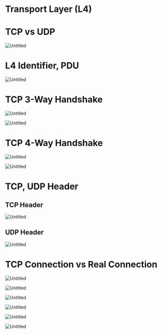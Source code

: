 # Transport Layer (L4)

# TCP vs UDP

![Untitled](Transport%20Layer%20(L4)%20a93f854af8414f4c9a9cf990004e4810/Untitled.png)

# L4 Identifier, PDU

![Untitled](Transport%20Layer%20(L4)%20a93f854af8414f4c9a9cf990004e4810/Untitled%201.png)

# TCP 3-Way Handshake

![Untitled](Transport%20Layer%20(L4)%20a93f854af8414f4c9a9cf990004e4810/Untitled%202.png)

![Untitled](Transport%20Layer%20(L4)%20a93f854af8414f4c9a9cf990004e4810/Untitled%203.png)

# TCP 4-Way Handshake

![Untitled](Transport%20Layer%20(L4)%20a93f854af8414f4c9a9cf990004e4810/Untitled%204.png)

![Untitled](Transport%20Layer%20(L4)%20a93f854af8414f4c9a9cf990004e4810/Untitled%205.png)

# TCP, UDP Header

## TCP Header

![Untitled](Transport%20Layer%20(L4)%20a93f854af8414f4c9a9cf990004e4810/Untitled%206.png)

## UDP Header

![Untitled](Transport%20Layer%20(L4)%20a93f854af8414f4c9a9cf990004e4810/Untitled%207.png)

# TCP Connection vs Real Connection

![Untitled](Transport%20Layer%20(L4)%20a93f854af8414f4c9a9cf990004e4810/Untitled%208.png)

![Untitled](Transport%20Layer%20(L4)%20a93f854af8414f4c9a9cf990004e4810/Untitled%209.png)

![Untitled](Transport%20Layer%20(L4)%20a93f854af8414f4c9a9cf990004e4810/Untitled%2010.png)

![Untitled](Transport%20Layer%20(L4)%20a93f854af8414f4c9a9cf990004e4810/Untitled%2011.png)

![Untitled](Transport%20Layer%20(L4)%20a93f854af8414f4c9a9cf990004e4810/Untitled%2012.png)

![Untitled](Transport%20Layer%20(L4)%20a93f854af8414f4c9a9cf990004e4810/Untitled%2013.png)